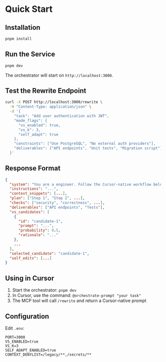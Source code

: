 # Quick Start

## Installation

```bash
pnpm install
```

## Run the Service

```bash
pnpm dev
```

The orchestrator will start on `http://localhost:3000`.

## Test the Rewrite Endpoint

```bash
curl -X POST http://localhost:3000/rewrite \
  -H "Content-Type: application/json" \
  -d '{
    "task": "Add user authentication with JWT",
    "mode_flags": {
      "vs_enabled": true,
      "vs_k": 3,
      "self_adapt": true
    },
    "constraints": ["Use PostgreSQL", "No external auth providers"],
    "deliverables": ["API endpoints", "Unit tests", "Migration script"]
  }'
```

## Response Format

```json
{
  "system": "You are a engineer. Follow the Cursor-native workflow below.",
  "instructions": "...",
  "context_snippets": [...],
  "plan": ["Step 1", "Step 2", ...],
  "checks": ["security", "correctness", ...],
  "deliverables": ["API endpoints", "Tests"],
  "vs_candidates": [
    {
      "id": "candidate-1",
      "prompt": "...",
      "probability": 0.5,
      "rationale": "..."
    },
    ...
  ],
  "selected_candidate": "candidate-1",
  "self_edits": [...]
}
```

## Using in Cursor

1. Start the orchestrator: `pnpm dev`
2. In Cursor, use the command: `@orchestrate-prompt "your task"`
3. The MCP tool will call `/rewrite` and return a Cursor-native prompt

## Configuration

Edit `.env`:

```env
PORT=3000
VS_ENABLED=true
VS_K=3
SELF_ADAPT_ENABLED=true
CONTEXT_DENYLIST=/legacy/**,/secrets/**
```



